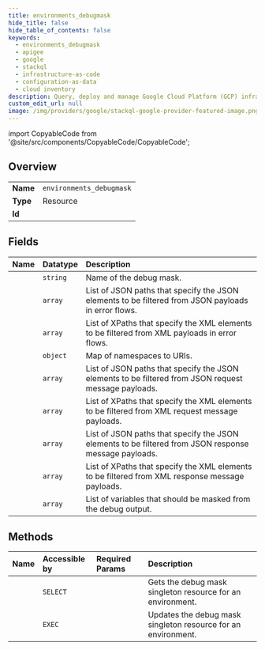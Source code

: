 ```yaml
---
title: environments_debugmask
hide_title: false
hide_table_of_contents: false
keywords:
  - environments_debugmask
  - apigee
  - google    
  - stackql
  - infrastructure-as-code
  - configuration-as-data
  - cloud inventory
description: Query, deploy and manage Google Cloud Platform (GCP) infrastructure and resources using SQL
custom_edit_url: null
image: /img/providers/google/stackql-google-provider-featured-image.png
---
```


import CopyableCode from '@site/src/components/CopyableCode/CopyableCode';




## Overview
<table><tbody>
<tr><td><b>Name</b></td><td><code>environments_debugmask</code></td></tr>
<tr><td><b>Type</b></td><td>Resource</td></tr>
<tr><td><b>Id</b></td><td><CopyableCode code="apigee.environments_debugmask" /></td></tr>
</tbody></table>

## Fields
| Name | Datatype | Description |
|:-----|:---------|:------------|
| <CopyableCode code="name" /> | `string` | Name of the debug mask. |
| <CopyableCode code="faultJSONPaths" /> | `array` | List of JSON paths that specify the JSON elements to be filtered from JSON payloads in error flows. |
| <CopyableCode code="faultXPaths" /> | `array` | List of XPaths that specify the XML elements to be filtered from XML payloads in error flows. |
| <CopyableCode code="namespaces" /> | `object` | Map of namespaces to URIs. |
| <CopyableCode code="requestJSONPaths" /> | `array` | List of JSON paths that specify the JSON elements to be filtered from JSON request message payloads. |
| <CopyableCode code="requestXPaths" /> | `array` | List of XPaths that specify the XML elements to be filtered from XML request message payloads. |
| <CopyableCode code="responseJSONPaths" /> | `array` | List of JSON paths that specify the JSON elements to be filtered from JSON response message payloads. |
| <CopyableCode code="responseXPaths" /> | `array` | List of XPaths that specify the XML elements to be filtered from XML response message payloads. |
| <CopyableCode code="variables" /> | `array` | List of variables that should be masked from the debug output. |
## Methods
| Name | Accessible by | Required Params | Description |
|:-----|:--------------|:----------------|:------------|
| <CopyableCode code="organizations_environments_get_debugmask" /> | `SELECT` | <CopyableCode code="environmentsId, organizationsId" /> | Gets the debug mask singleton resource for an environment. |
| <CopyableCode code="organizations_environments_update_debugmask" /> | `EXEC` | <CopyableCode code="environmentsId, organizationsId" /> | Updates the debug mask singleton resource for an environment. |
